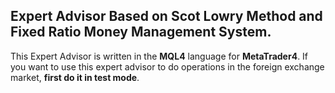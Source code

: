 ## Expert Advisor Based on Scot Lowry Method and Fixed Ratio Money Management System.

This Expert Advisor is written in the **MQL4** language for **MetaTrader4**. If you want to use this expert advisor to do operations in the foreign exchange market, **first do it in test mode**.
